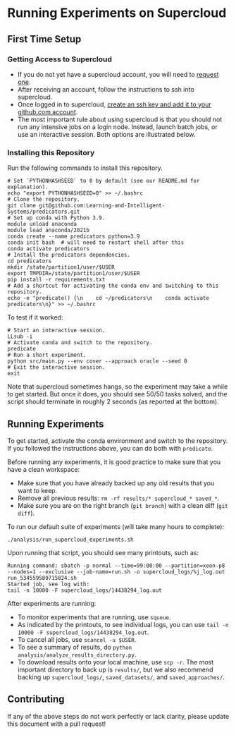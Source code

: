 # Running Experiments on Supercloud

## First Time Setup

### Getting Access to Supercloud

* If you do not yet have a supercloud account, you will need to [request one](https://supercloud.mit.edu/requesting-account). 
* After receiving an account, follow the instructions to ssh into supercloud.
* Once logged in to supercloud, [create an ssh key and add it to your github.com account](https://docs.github.com/en/authentication/connecting-to-github-with-ssh/generating-a-new-ssh-key-and-adding-it-to-the-ssh-agent).
* The most important rule about using supercloud is that you should not run any intensive jobs on a login node. Instead, launch batch jobs, or use an interactive session. Both options are illustrated below.

### Installing this Repository

Run the following commands to install this repository.

```
# Set `PYTHONHASHSEED` to 0 by default (see our README.md for explanation).
echo "export PYTHONHASHSEED=0" >> ~/.bashrc
# Clone the repository.
git clone git@github.com:Learning-and-Intelligent-Systems/predicators.git
# Set up conda with Python 3.9.
module unload anaconda
module load anaconda/2021b
conda create --name predicators python=3.9
conda init bash  # will need to restart shell after this
conda activate predicators
# Install the predicators dependencies.
cd predicators
mkdir /state/partition1/user/$USER
export TMPDIR=/state/partition1/user/$USER
pip install -r requirements.txt
# Add a shortcut for activating the conda env and switching to this repository.
echo -e "predicate() {\n    cd ~/predicators\n    conda activate predicators\n}" >> ~/.bashrc
```
To test if it worked:
```
# Start an interactive session.
LLsub -i
# Activate conda and switch to the repository.
predicate
# Run a short experiment.
python src/main.py --env cover --approach oracle --seed 0
# Exit the interactive session.
exit
```
Note that supercloud sometimes hangs, so the experiment may take a while to get started. But once it does, you should see 50/50 tasks solved, and the script should terminate in roughly 2 seconds (as reported at the bottom).

## Running Experiments

To get started, activate the conda environment and switch to the repository. If you followed the instructions above, you can do both with `predicate`.

Before running any experiments, it is good practice to make sure that you have a clean workspace:
* Make sure that you have already backed up any old results that you want to keep.
* Remove all previous results: `rm -rf results/* supercloud_* saved_*`.
* Make sure you are on the right branch (`git branch`) with a clean diff (`git diff`).

To run our default suite of experiments (will take many hours to complete):
```
./analysis/run_supercloud_experiments.sh
```

Upon running that script, you should see many printouts, such as:
```
Running command: sbatch -p normal --time=99:00:00 --partition=xeon-p8 --nodes=1 --exclusive --job-name=run.sh -o supercloud_logs/%j_log.out run_534559589715824.sh
Started job, see log with:
tail -n 10000 -F supercloud_logs/14438294_log.out
```

After experiments are running:
* To monitor experiments that are running, use `squeue`.
* As indicated by the printouts, to see individual logs, you can use `tail -n 10000 -F supercloud_logs/14438294_log.out`.
* To cancel all jobs, use `scancel -u $USER`.
* To see a summary of results, do `python analysis/analyze_results_directory.py`.
* To download results onto your local machine, use `scp -r`. The most important directory to back up is `results/`, but we also recommend backing up `supercloud_logs/`, `saved_datasets/`, and `saved_approaches/`.

## Contributing

If any of the above steps do not work perfectly or lack clarity, please update this document with a pull request!
